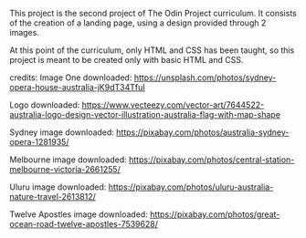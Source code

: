 This project is the second project of The Odin Project curriculum. It consists of the creation of a landing page, using a design provided through 2 images.

At this point of the curriculum, only HTML and CSS has been taught, so this project is meant to be created only with basic HTML and CSS.

credits:
Image One downloaded: https://unsplash.com/photos/sydney-opera-house-australia-jK9dT34TfuI

Logo downloaded: https://www.vecteezy.com/vector-art/7644522-australia-logo-design-vector-illustration-australia-flag-with-map-shape

Sydney image downloaded: https://pixabay.com/photos/australia-sydney-opera-1281935/

Melbourne image downloaded: https://pixabay.com/photos/central-station-melbourne-victoria-2661255/

Uluru image downloaded: https://pixabay.com/photos/uluru-australia-nature-travel-2613812/

Twelve Apostles image downloaded: https://pixabay.com/photos/great-ocean-road-twelve-apostles-7539628/
